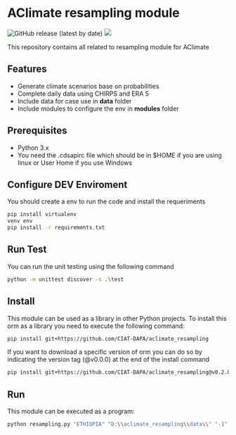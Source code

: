 # AClimate resampling module

![GitHub release (latest by date)](https://img.shields.io/github/v/release/CIAT-DAPA/aclimate_resampling) ![](https://img.shields.io/github/v/tag/CIAT-DAPA/aclimate_resampling)

This repository contains all related to resampling module for AClimate

## Features

- Generate climate scenarios base on probabilities
- Complete daily data using CHIRPS and ERA 5
- Include data for case use in **data** folder
- Include modules to configure the env in **modules** folder

## Prerequisites

- Python 3.x
- You need the .cdsapirc file which should be in $HOME if you are using linux or User Home if you use Windows

## Configure DEV Enviroment

You should create a env to run the code and install the requeriments

````bash
pip install virtualenv
venv env
pip install -r requirements.txt
````

## Run Test

You can run the unit testing using the following command

````bash
python -m unittest discover -s .\test
````

## Install

This module can be used as a library in other Python projects. To install this orm as a 
library you need to execute the following command:

````bash
pip install git+https://github.com/CIAT-DAPA/aclimate_resampling
````

If you want to download a specific version of orm you can do so by indicating the version tag (@v0.0.0) at the end of the install command 

````bash
pip install git+https://github.com/CIAT-DAPA/aclimate_resampling@v0.2.0
````

## Run

This module can be executed as a program:

````bash
python resampling.py "ETHIOPIA" "D:\\aclimate_resampling\\data\\" "-1" 2
````
